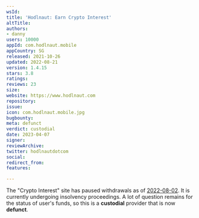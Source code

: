 ```yaml
---
wsId: 
title: 'Hodlnaut: Earn Crypto Interest'
altTitle: 
authors:
- danny
users: 10000
appId: com.hodlnaut.mobile
appCountry: SG
released: 2021-10-26
updated: 2022-08-21
version: 1.4.15
stars: 3.8
ratings: 
reviews: 23
size: 
website: https://www.hodlnaut.com
repository: 
issue: 
icon: com.hodlnaut.mobile.jpg
bugbounty: 
meta: defunct
verdict: custodial
date: 2023-04-07
signer: 
reviewArchive: 
twitter: hodlnautdotcom
social: 
redirect_from: 
features: 

---
```


The "Crypto Interest" site has paused withdrawals as of [2022-08-02](https://www.hodlnaut.com/press/hodlnaut-message-to-our-users). It is currently undergoing insolvency proceedings. A lot of question remains for the status of user's funds, so this is a **custodial** provider that is now **defunct**.


